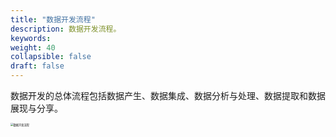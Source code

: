 ```yaml
---
title: "数据开发流程"
description: 数据开发流程。 
keywords:  
weight: 40
collapsible: false
draft: false
---
```


数据开发的总体流程包括数据产生、数据集成、数据分析与处理、数据提取和数据展现与分享。

<img src="../../_images/process_development.png" alt="数据开发流程" style="zoom:30%;" />
